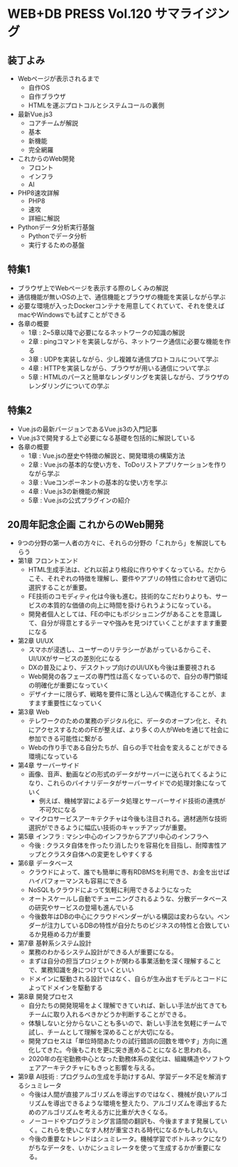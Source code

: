 # WEB+DB PRESS Vol.120 サマライジング

## 装丁よみ

- Webページが表示されるまで
  - 自作OS
  - 自作ブラウザ
  - HTMLを運ぶプロトコルとシステムコールの裏側
- 最新Vue.js3
  - コアチームが解説
  - 基本
  - 新機能
  - 完全網羅
- これからのWeb開発
  - フロント
  - インフラ
  - AI
- PHP8速攻詳解
  - PHP8
  - 速攻
  - 詳細に解説
- Pythonデータ分析実行基盤
  - Pythonでデータ分析
  - 実行するための基盤

## 特集1

- ブラウザ上でWebページを表示する際のしくみの解説
- 通信機能が無いOSの上で、通信機能とブラウザの機能を実装しながら学ぶ
- 必要な環境が入ったDockerコンテナを用意してくれていて、それを使えばmacやWindowsでも試すことができる
- 各章の概要
  - 1章 : 2~5章以降で必要になるネットワークの知識の解説
  - 2章 : pingコマンドを実装しながら、ネットワーク通信に必要な機能を作る
  - 3章 : UDPを実装しながら、少し複雑な通信プロトコルについて学ぶ
  - 4章 : HTTPを実装しながら、ブラウザが用いる通信について学ぶ
  - 5章 : HTMLのパースと簡単なレンダリングを実装しながら、ブラウザのレンダリングについての学ぶ

## 特集2

- Vue.jsの最新バージョンであるVue.js3の入門記事
- Vue.js3で開発する上で必要になる基礎を包括的に解説している
- 各章の概要
  - 1章 : Vue.jsの歴史や特徴の解説と、開発環境の構築方法
  - 2章 : Vue.jsの基本的な使い方を、ToDoリストアプリケーションを作りながら学ぶ
  - 3章 : Vueコンポーネントの基本的な使い方を学ぶ
  - 4章 : Vue.js3の新機能の解説
  - 5章 : Vue.jsの公式プラグインの紹介

## 20周年記念企画 これからのWeb開発

- 9つの分野の第一人者の方々に、それらの分野の「これから」を解説してもらう
- 第1章 フロントエンド
  - HTML生成手法は、どれ以前より格段に作りやすくなっている。だからこそ、それぞれの特徴を理解し、要件やアプリの特性に合わせて適切に選択することが重要。
  - FE技術のコモディティ化は今後も進む。技術的なこだわりよりも、サービスの本質的な価値の向上に時間を掛けられうようになっている。
  - 開発者個人としては、FEの中にもポジショニングがあることを意識して、自分が得意とするテーマや強みを見つけていくことがますます重要になる
- 第2章 UI/UX
  - スマホが浸透し、ユーザーのリテラシーがあがっているからこそ、UI/UXがサービスの差別化になる
  - DXの普及により、デスクトップ向けのUI/UXも今後は重要視される
  - Web開発の各フェーズの専門性は高くなっているので、自分の専門領域の明確化が重要になっていく
  - デザイナーに限らず、戦略を要件に落とし込んで構造化することが、ますます重要性になっていく
- 第3章 Web
  - テレワークのための業務のデジタル化に、データのオープン化と、それにアクセスするためのFEが整えば、より多くの人がWebを通じて社会に参加できる可能性に繋がる
  - Webの作り手である自分たちが、自らの手で社会を変えることができる環境になっている
- 第4章 サーバーサイド
  - 画像、音声、動画などの形式のデータがサーバーに送られてくるようになり、これらのバイナリデータがサーバーサイドでの処理対象になっていく
    - 例えば、機械学習によるデータ処理とサーバーサイド技術の連携が不可欠になる
  - マイクロサービスアーキテクチャは今後も注目される。適材適所な技術選択ができるように幅広い技術のキャッチアップが重要。
- 第5章 インフラ : マシン中心のインフラからアプリ中心のインフラへ
  - 今後 : クラスタ自体を作ったり消したりを容易化を目指し、耐障害性アップとクラスタ自体への変更をしやすくする
- 第6章 データベース
  - クラウドによって、誰でも簡単に専有RDBMSを利用でき、お金を出せばハイパフォーマンスも容易にできる
  - NoSQLもクラウドによって気軽に利用できるようになった
  - オートスケールし自動でチューニングされるような、分散データベースの研究やサービスの登場も進んでいる
  - 今後数年はDBの中心にクラウドベンダーがいる構図は変わらない。ベンダーが注力しているDBの特性が自分たちのビジネスの特性と合致しているか見極める力が重要
- 第7章 基幹系システム設計
  - 業務のわかるシステム設計ができる人が重要になる。
  - まずは自分の担当プロジェクトが関わる事業活動を深く理解することで、業務知識を身につけていくといい
  - ドメインに駆動される設計ではなく、自らが生み出すモデルとコードによってドメインを駆動する
- 第8章 開発プロセス
  - 自分たちの開発現場をよく理解できていれば、新しい手法が出てきてもチームに取り入れるべきかどうか判断することができる。
  - 体験しないと分からないことも多いので、新しい手法を気軽にチームで試し、チームとして理解を深めることが大切になる。
  - 開発プロセスは「単位時間あたりの試行錯誤の回数を増やす」方向に進化してきた。今後もこれを更に突き進めることになると思われる。
  - 2020年の在宅勤務中心となった勤務体系の変化は、組織構造やソフトウェアアーキテクチャにもきっと影響を与える。
- 第9章 AI技術 : プログラムの生成を手助けするAI、学習データ不足を解消するシュミレータ
  - 今後は人間が直接アルゴリズムを導出すのではなく、機械が良いアルゴリズムを導出できるような環境を整えたり、アルゴリズムを導出するためのアルゴリズムを考える方に比重が大きくなる。
  - ノーコードやプログラミング言語間の翻訳も、今後ますます発展していく。これらを使いこなす人材が重宝される時代になるかもしれない。
  - 今後の重要なトレンドはシュミレータ。機械学習でボトルネックになりがちなデータを、いかにシュミレータを使って生成するかが重要になる。
